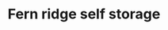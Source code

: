 ---
title: "Fern ridge self storage"
url: /veneta/fern-ridge-self-storage-2/
shop: storage rental
---